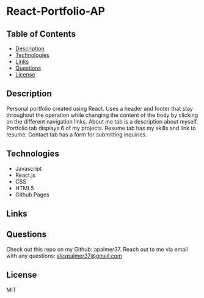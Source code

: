 # React-Portfolio-AP

## Table of Contents
* [Description](#description)
* [Technologies](#technologies)
* [Links](#links)
* [Questions](#questions)
* [License](#license)

## Description
Personal portfolio created using React. Uses a header and footer that stay throughout the operation while changing the content of the body by clicking on the different navigation links. About me tab is a description about myself. Portfolio tab displays 6 of my projects. Resume tab has my skills and link to resume. Contact tab has a form for submitting inquiries. 

## Technologies
* Javascript
* React.js
* CSS
* HTML5
* Github Pages

## Links


## Questions
Check out this repo on my Github: apalmer37.
Reach out to me via email with any questions: alexpalmer37@gmail.com

## License
MIT

